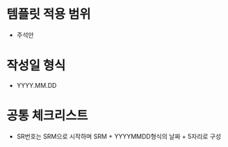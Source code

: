 # 템플릿 적용 범위
- 주석만

# 작성일 형식
- YYYY.MM.DD

# 공통 체크리스트
- SR번호는 SRM으로 시작하며 SRM + YYYYMMDD형식의 날짜 + 5자리로 구성